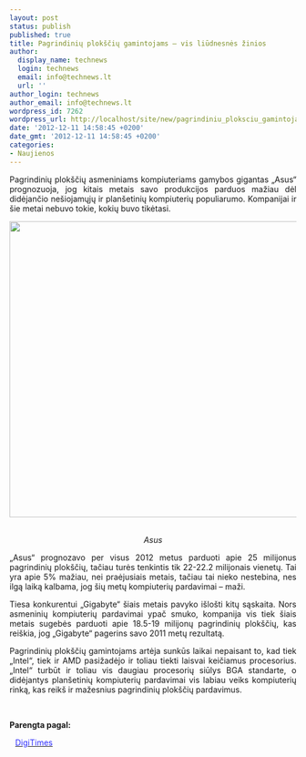 ```yaml
---
layout: post
status: publish
published: true
title: Pagrindinių plokščių gamintojams – vis liūdnesnės žinios
author:
  display_name: technews
  login: technews
  email: info@technews.lt
  url: ''
author_login: technews
author_email: info@technews.lt
wordpress_id: 7262
wordpress_url: http://localhost/site/new/pagrindiniu_ploksciu_gamintojams__vis_liudnesnes_zinios/
date: '2012-12-11 14:58:45 +0200'
date_gmt: '2012-12-11 14:58:45 +0200'
categories:
- Naujienos
---
```

<p style="text-align:justify">Pagrindinių plokščių asmeniniams kompiuteriams gamybos gigantas „Asus“ prognozuoja, jog kitais metais savo produkcijos parduos mažiau dėl didėjančio nešiojamųjų ir planšetinių kompiuterių populiarumo. Kompanijai ir šie metai nebuvo tokie, kokių buvo tikėtasi.</p>
<p style="text-align:center"> <a target="blank" href="http://www.technologijos.lt/upload/image/n/technologijos/it/S-29985/ASUS_logo_1.jpg"><img alt="" src="http://www.technologijos.lt/upload/image/n/technologijos/it/S-29985/1-ASUS_logo_1.jpg" style="width: 520px;" /></a></p>
<div style="text-align:center"> <strong></strong><br/><em>Asus</em></div>
<div style="text-align:justify"><!--[if gte mso 9]><![endif]--><!--[if gte mso 9]><xml></p>
<p>  Normal<br />
  0</p>
<p>  false<br />
  false<br />
  false</p>
<p>  EN-US<br />
  X-NONE<br />
  X-NONE</p>
<p></xml><![endif]--><!--[if gte mso 9]><![endif]--><!--[if gte mso 10]></p>
<style>
 /* Style Definitions */<br />
 table.MsoNormalTable<br />
	{mso-style-name:"Table Normal";<br />
	mso-style-parent:"";<br />
	line-height:115%;<br />
	font-size:11.0pt;"Calibri","sans-serif";<br />
	mso-fareast-"Times New Roman";<br />
	mso-bidi-"Times New Roman";}<br />
</style>
<p><![endif]--></p>
<p><span>&bdquo;Asus&ldquo; prognozavo per visus 2012 metus parduoti apie 25 milijonus pagrindinių plokščių, tačiau turės tenkintis tik 2</span>2<span>-22.2 milijonais vienetų. Tai yra apie 5% mažiau, nei praėjusiais metais, tačiau tai nieko nestebina, nes ilgą laiką kalbama, jog šių metų kompiuterių pardavimai &ndash; maži.</span></p>
<p><span>Tiesa konkurentui &bdquo;Gigabyte&ldquo; šiais metais pavyko išlošti kitų sąskaita. Nors asmeninių kompiuterių pardavimai ypač smuko, kompanija vis tiek šiais metais sugebės parduoti apie </span>18.5-19 <span>milijonų pagrindinių plokščių, kas reiškia, jog &bdquo;Gigabyte&ldquo; pagerins savo </span>2011 metų rezultatą.</p>
<p><!--[if gte mso 9]><![endif]--><!--[if gte mso 9]><xml></p>
<p>  Normal<br />
  0</p>
<p>  false<br />
  false<br />
  false</p>
<p>  EN-US<br />
  X-NONE<br />
  X-NONE</p>
<p></xml><![endif]--><!--[if gte mso 9]><![endif]--><!--[if gte mso 10]></p>
<style>
 /* Style Definitions */<br />
 table.MsoNormalTable<br />
	{mso-style-name:"Table Normal";<br />
	mso-style-parent:"";<br />
	line-height:115%;<br />
	font-size:11.0pt;"Calibri","sans-serif";<br />
	mso-fareast-"Times New Roman";<br />
	mso-bidi-"Times New Roman";}<br />
</style>
<p><![endif]-->  </p>
<p><span>Pagrindinių plokščių gamintojams artėja sunkūs laikai nepaisant to, kad tiek &bdquo;Intel&ldquo;, tiek ir AMD pasižadėjo ir toliau tiekti laisvai keičiamus procesorius. &bdquo;Intel&ldquo; turbūt ir toliau vis daugiau procesorių siūlys BGA standarte, o didėjantys planšetinių kompiuterių pardavimai vis labiau veiks kompiuterių rinką, kas reikš ir mažesnius pagrindinių plokščių pardavimus.<br /></span></p>
<p>&nbsp;</p>
<p><span style="font-size:11.0pt;line-height:115%;Calibri&quot;,&quot;sans-serif&quot;;Times New Roman&quot;;"></span><!--[if gte mso 9]><xml><br />
 <o:OfficeDocumentSettings><br />
  <o:RelyOnVML /><br />
  <o:AllowPNG /><br />
 </o:OfficeDocumentSettings><br />
</xml><![endif]--><!--[if gte mso 9]><xml><br />
 <w:LatentStyles DefLockedState="false" DefUnhideWhenUsed="true"<br />
  DefSemiHidden="true" DefQFormat="false" DefPriority="99"<br />
  LatentStyleCount="267"><br />
  <w:LsdException Locked="false" Priority="0" SemiHidden="false"<br />
   UnhideWhenUsed="false" QFormat="true" Name="Normal" /><br />
  <w:LsdException Locked="false" Priority="9" SemiHidden="false"<br />
   UnhideWhenUsed="false" QFormat="true" Name="heading 1" /><br />
  <w:LsdException Locked="false" Priority="9" QFormat="true" Name="heading 2" /><br />
  <w:LsdException Locked="false" Priority="9" QFormat="true" Name="heading 3" /><br />
  <w:LsdException Locked="false" Priority="9" QFormat="true" Name="heading 4" /><br />
  <w:LsdException Locked="false" Priority="9" QFormat="true" Name="heading 5" /><br />
  <w:LsdException Locked="false" Priority="9" QFormat="true" Name="heading 6" /><br />
  <w:LsdException Locked="false" Priority="9" QFormat="true" Name="heading 7" /><br />
  <w:LsdException Locked="false" Priority="9" QFormat="true" Name="heading 8" /><br />
  <w:LsdException Locked="false" Priority="9" QFormat="true" Name="heading 9" /><br />
  <w:LsdException Locked="false" Priority="39" Name="toc 1" /><br />
  <w:LsdException Locked="false" Priority="39" Name="toc 2" /><br />
  <w:LsdException Locked="false" Priority="39" Name="toc 3" /><br />
  <w:LsdException Locked="false" Priority="39" Name="toc 4" /><br />
  <w:LsdException Locked="false" Priority="39" Name="toc 5" /><br />
  <w:LsdException Locked="false" Priority="39" Name="toc 6" /><br />
  <w:LsdException Locked="false" Priority="39" Name="toc 7" /><br />
  <w:LsdException Locked="false" Priority="39" Name="toc 8" /><br />
  <w:LsdException Locked="false" Priority="39" Name="toc 9" /><br />
  <w:LsdException Locked="false" Priority="35" QFormat="true" Name="caption" /><br />
  <w:LsdException Locked="false" Priority="10" SemiHidden="false"<br />
   UnhideWhenUsed="false" QFormat="true" Name="Title" /><br />
  <w:LsdException Locked="false" Priority="1" Name="Default Paragraph Font" /><br />
  <w:LsdException Locked="false" Priority="11" SemiHidden="false"<br />
   UnhideWhenUsed="false" QFormat="true" Name="Subtitle" /><br />
  <w:LsdException Locked="false" Priority="22" SemiHidden="false"<br />
   UnhideWhenUsed="false" QFormat="true" Name="Strong" /><br />
  <w:LsdException Locked="false" Priority="20" SemiHidden="false"<br />
   UnhideWhenUsed="false" QFormat="true" Name="Emphasis" /><br />
  <w:LsdException Locked="false" Priority="59" SemiHidden="false"<br />
   UnhideWhenUsed="false" Name="Table Grid" /><br />
  <w:LsdException Locked="false" UnhideWhenUsed="false" Name="Placeholder Text" /><br />
  <w:LsdException Locked="false" Priority="1" SemiHidden="false"<br />
   UnhideWhenUsed="false" QFormat="true" Name="No Spacing" /><br />
  <w:LsdException Locked="false" Priority="60" SemiHidden="false"<br />
   UnhideWhenUsed="false" Name="Light Shading" /><br />
  <w:LsdException Locked="false" Priority="61" SemiHidden="false"<br />
   UnhideWhenUsed="false" Name="Light List" /><br />
  <w:LsdException Locked="false" Priority="62" SemiHidden="false"<br />
   UnhideWhenUsed="false" Name="Light Grid" /><br />
  <w:LsdException Locked="false" Priority="63" SemiHidden="false"<br />
   UnhideWhenUsed="false" Name="Medium Shading 1" /><br />
  <w:LsdException Locked="false" Priority="64" SemiHidden="false"<br />
   UnhideWhenUsed="false" Name="Medium Shading 2" /><br />
  <w:LsdException Locked="false" Priority="65" SemiHidden="false"<br />
   UnhideWhenUsed="false" Name="Medium List 1" /><br />
  <w:LsdException Locked="false" Priority="66" SemiHidden="false"<br />
   UnhideWhenUsed="false" Name="Medium List 2" /><br />
  <w:LsdException Locked="false" Priority="67" SemiHidden="false"<br />
   UnhideWhenUsed="false" Name="Medium Grid 1" /><br />
  <w:LsdException Locked="false" Priority="68" SemiHidden="false"<br />
   UnhideWhenUsed="false" Name="Medium Grid 2" /><br />
  <w:LsdException Locked="false" Priority="69" SemiHidden="false"<br />
   UnhideWhenUsed="false" Name="Medium Grid 3" /><br />
  <w:LsdException Locked="false" Priority="70" SemiHidden="false"<br />
   UnhideWhenUsed="false" Name="Dark List" /><br />
  <w:LsdException Locked="false" Priority="71" SemiHidden="false"<br />
   UnhideWhenUsed="false" Name="Colorful Shading" /><br />
  <w:LsdException Locked="false" Priority="72" SemiHidden="false"<br />
   UnhideWhenUsed="false" Name="Colorful List" /><br />
  <w:LsdException Locked="false" Priority="73" SemiHidden="false"<br />
   UnhideWhenUsed="false" Name="Colorful Grid" /><br />
  <w:LsdException Locked="false" Priority="60" SemiHidden="false"<br />
   UnhideWhenUsed="false" Name="Light Shading Accent 1" /><br />
  <w:LsdException Locked="false" Priority="61" SemiHidden="false"<br />
   UnhideWhenUsed="false" Name="Light List Accent 1" /><br />
  <w:LsdException Locked="false" Priority="62" SemiHidden="false"<br />
   UnhideWhenUsed="false" Name="Light Grid Accent 1" /><br />
  <w:LsdException Locked="false" Priority="63" SemiHidden="false"<br />
   UnhideWhenUsed="false" Name="Medium Shading 1 Accent 1" /><br />
  <w:LsdException Locked="false" Priority="64" SemiHidden="false"<br />
   UnhideWhenUsed="false" Name="Medium Shading 2 Accent 1" /><br />
  <w:LsdException Locked="false" Priority="65" SemiHidden="false"<br />
   UnhideWhenUsed="false" Name="Medium List 1 Accent 1" /><br />
  <w:LsdException Locked="false" UnhideWhenUsed="false" Name="Revision" /><br />
  <w:LsdException Locked="false" Priority="34" SemiHidden="false"<br />
   UnhideWhenUsed="false" QFormat="true" Name="List Paragraph" /><br />
  <w:LsdException Locked="false" Priority="29" SemiHidden="false"<br />
   UnhideWhenUsed="false" QFormat="true" Name="Quote" /><br />
  <w:LsdException Locked="false" Priority="30" SemiHidden="false"<br />
   UnhideWhenUsed="false" QFormat="true" Name="Intense Quote" /><br />
  <w:LsdException Locked="false" Priority="66" SemiHidden="false"<br />
   UnhideWhenUsed="false" Name="Medium List 2 Accent 1" /><br />
  <w:LsdException Locked="false" Priority="67" SemiHidden="false"<br />
   UnhideWhenUsed="false" Name="Medium Grid 1 Accent 1" /><br />
  <w:LsdException Locked="false" Priority="68" SemiHidden="false"<br />
   UnhideWhenUsed="false" Name="Medium Grid 2 Accent 1" /><br />
  <w:LsdException Locked="false" Priority="69" SemiHidden="false"<br />
   UnhideWhenUsed="false" Name="Medium Grid 3 Accent 1" /><br />
  <w:LsdException Locked="false" Priority="70" SemiHidden="false"<br />
   UnhideWhenUsed="false" Name="Dark List Accent 1" /><br />
  <w:LsdException Locked="false" Priority="71" SemiHidden="false"<br />
   UnhideWhenUsed="false" Name="Colorful Shading Accent 1" /><br />
  <w:LsdException Locked="false" Priority="72" SemiHidden="false"<br />
   UnhideWhenUsed="false" Name="Colorful List Accent 1" /><br />
  <w:LsdException Locked="false" Priority="73" SemiHidden="false"<br />
   UnhideWhenUsed="false" Name="Colorful Grid Accent 1" /><br />
  <w:LsdException Locked="false" Priority="60" SemiHidden="false"<br />
   UnhideWhenUsed="false" Name="Light Shading Accent 2" /><br />
  <w:LsdException Locked="false" Priority="61" SemiHidden="false"<br />
   UnhideWhenUsed="false" Name="Light List Accent 2" /><br />
  <w:LsdException Locked="false" Priority="62" SemiHidden="false"<br />
   UnhideWhenUsed="false" Name="Light Grid Accent 2" /><br />
  <w:LsdException Locked="false" Priority="63" SemiHidden="false"<br />
   UnhideWhenUsed="false" Name="Medium Shading 1 Accent 2" /><br />
  <w:LsdException Locked="false" Priority="64" SemiHidden="false"<br />
   UnhideWhenUsed="false" Name="Medium Shading 2 Accent 2" /><br />
  <w:LsdException Locked="false" Priority="65" SemiHidden="false"<br />
   UnhideWhenUsed="false" Name="Medium List 1 Accent 2" /><br />
  <w:LsdException Locked="false" Priority="66" SemiHidden="false"<br />
   UnhideWhenUsed="false" Name="Medium List 2 Accent 2" /><br />
  <w:LsdException Locked="false" Priority="67" SemiHidden="false"<br />
   UnhideWhenUsed="false" Name="Medium Grid 1 Accent 2" /><br />
  <w:LsdException Locked="false" Priority="68" SemiHidden="false"<br />
   UnhideWhenUsed="false" Name="Medium Grid 2 Accent 2" /><br />
  <w:LsdException Locked="false" Priority="69" SemiHidden="false"<br />
   UnhideWhenUsed="false" Name="Medium Grid 3 Accent 2" /><br />
  <w:LsdException Locked="false" Priority="70" SemiHidden="false"<br />
   UnhideWhenUsed="false" Name="Dark List Accent 2" /><br />
  <w:LsdException Locked="false" Priority="71" SemiHidden="false"<br />
   UnhideWhenUsed="false" Name="Colorful Shading Accent 2" /><br />
  <w:LsdException Locked="false" Priority="72" SemiHidden="false"<br />
   UnhideWhenUsed="false" Name="Colorful List Accent 2" /><br />
  <w:LsdException Locked="false" Priority="73" SemiHidden="false"<br />
   UnhideWhenUsed="false" Name="Colorful Grid Accent 2" /><br />
  <w:LsdException Locked="false" Priority="60" SemiHidden="false"<br />
   UnhideWhenUsed="false" Name="Light Shading Accent 3" /><br />
  <w:LsdException Locked="false" Priority="61" SemiHidden="false"<br />
   UnhideWhenUsed="false" Name="Light List Accent 3" /><br />
  <w:LsdException Locked="false" Priority="62" SemiHidden="false"<br />
   UnhideWhenUsed="false" Name="Light Grid Accent 3" /><br />
  <w:LsdException Locked="false" Priority="63" SemiHidden="false"<br />
   UnhideWhenUsed="false" Name="Medium Shading 1 Accent 3" /><br />
  <w:LsdException Locked="false" Priority="64" SemiHidden="false"<br />
   UnhideWhenUsed="false" Name="Medium Shading 2 Accent 3" /><br />
  <w:LsdException Locked="false" Priority="65" SemiHidden="false"<br />
   UnhideWhenUsed="false" Name="Medium List 1 Accent 3" /><br />
  <w:LsdException Locked="false" Priority="66" SemiHidden="false"<br />
   UnhideWhenUsed="false" Name="Medium List 2 Accent 3" /><br />
  <w:LsdException Locked="false" Priority="67" SemiHidden="false"<br />
   UnhideWhenUsed="false" Name="Medium Grid 1 Accent 3" /><br />
  <w:LsdException Locked="false" Priority="68" SemiHidden="false"<br />
   UnhideWhenUsed="false" Name="Medium Grid 2 Accent 3" /><br />
  <w:LsdException Locked="false" Priority="69" SemiHidden="false"<br />
   UnhideWhenUsed="false" Name="Medium Grid 3 Accent 3" /><br />
  <w:LsdException Locked="false" Priority="70" SemiHidden="false"<br />
   UnhideWhenUsed="false" Name="Dark List Accent 3" /><br />
  <w:LsdException Locked="false" Priority="71" SemiHidden="false"<br />
   UnhideWhenUsed="false" Name="Colorful Shading Accent 3" /><br />
  <w:LsdException Locked="false" Priority="72" SemiHidden="false"<br />
   UnhideWhenUsed="false" Name="Colorful List Accent 3" /><br />
  <w:LsdException Locked="false" Priority="73" SemiHidden="false"<br />
   UnhideWhenUsed="false" Name="Colorful Grid Accent 3" /><br />
  <w:LsdException Locked="false" Priority="60" SemiHidden="false"<br />
   UnhideWhenUsed="false" Name="Light Shading Accent 4" /><br />
  <w:LsdException Locked="false" Priority="61" SemiHidden="false"<br />
   UnhideWhenUsed="false" Name="Light List Accent 4" /><br />
  <w:LsdException Locked="false" Priority="62" SemiHidden="false"<br />
   UnhideWhenUsed="false" Name="Light Grid Accent 4" /><br />
  <w:LsdException Locked="false" Priority="63" SemiHidden="false"<br />
   UnhideWhenUsed="false" Name="Medium Shading 1 Accent 4" /><br />
  <w:LsdException Locked="false" Priority="64" SemiHidden="false"<br />
   UnhideWhenUsed="false" Name="Medium Shading 2 Accent 4" /><br />
  <w:LsdException Locked="false" Priority="65" SemiHidden="false"<br />
   UnhideWhenUsed="false" Name="Medium List 1 Accent 4" /><br />
  <w:LsdException Locked="false" Priority="66" SemiHidden="false"<br />
   UnhideWhenUsed="false" Name="Medium List 2 Accent 4" /><br />
  <w:LsdException Locked="false" Priority="67" SemiHidden="false"<br />
   UnhideWhenUsed="false" Name="Medium Grid 1 Accent 4" /><br />
  <w:LsdException Locked="false" Priority="68" SemiHidden="false"<br />
   UnhideWhenUsed="false" Name="Medium Grid 2 Accent 4" /><br />
  <w:LsdException Locked="false" Priority="69" SemiHidden="false"<br />
   UnhideWhenUsed="false" Name="Medium Grid 3 Accent 4" /><br />
  <w:LsdException Locked="false" Priority="70" SemiHidden="false"<br />
   UnhideWhenUsed="false" Name="Dark List Accent 4" /><br />
  <w:LsdException Locked="false" Priority="71" SemiHidden="false"<br />
   UnhideWhenUsed="false" Name="Colorful Shading Accent 4" /><br />
  <w:LsdException Locked="false" Priority="72" SemiHidden="false"<br />
   UnhideWhenUsed="false" Name="Colorful List Accent 4" /><br />
  <w:LsdException Locked="false" Priority="73" SemiHidden="false"<br />
   UnhideWhenUsed="false" Name="Colorful Grid Accent 4" /><br />
  <w:LsdException Locked="false" Priority="60" SemiHidden="false"<br />
   UnhideWhenUsed="false" Name="Light Shading Accent 5" /><br />
  <w:LsdException Locked="false" Priority="61" SemiHidden="false"<br />
   UnhideWhenUsed="false" Name="Light List Accent 5" /><br />
  <w:LsdException Locked="false" Priority="62" SemiHidden="false"<br />
   UnhideWhenUsed="false" Name="Light Grid Accent 5" /><br />
  <w:LsdException Locked="false" Priority="63" SemiHidden="false"<br />
   UnhideWhenUsed="false" Name="Medium Shading 1 Accent 5" /><br />
  <w:LsdException Locked="false" Priority="64" SemiHidden="false"<br />
   UnhideWhenUsed="false" Name="Medium Shading 2 Accent 5" /><br />
  <w:LsdException Locked="false" Priority="65" SemiHidden="false"<br />
   UnhideWhenUsed="false" Name="Medium List 1 Accent 5" /><br />
  <w:LsdException Locked="false" Priority="66" SemiHidden="false"<br />
   UnhideWhenUsed="false" Name="Medium List 2 Accent 5" /><br />
  <w:LsdException Locked="false" Priority="67" SemiHidden="false"<br />
   UnhideWhenUsed="false" Name="Medium Grid 1 Accent 5" /><br />
  <w:LsdException Locked="false" Priority="68" SemiHidden="false"<br />
   UnhideWhenUsed="false" Name="Medium Grid 2 Accent 5" /><br />
  <w:LsdException Locked="false" Priority="69" SemiHidden="false"<br />
   UnhideWhenUsed="false" Name="Medium Grid 3 Accent 5" /><br />
  <w:LsdException Locked="false" Priority="70" SemiHidden="false"<br />
   UnhideWhenUsed="false" Name="Dark List Accent 5" /><br />
  <w:LsdException Locked="false" Priority="71" SemiHidden="false"<br />
   UnhideWhenUsed="false" Name="Colorful Shading Accent 5" /><br />
  <w:LsdException Locked="false" Priority="72" SemiHidden="false"<br />
   UnhideWhenUsed="false" Name="Colorful List Accent 5" /><br />
  <w:LsdException Locked="false" Priority="73" SemiHidden="false"<br />
   UnhideWhenUsed="false" Name="Colorful Grid Accent 5" /><br />
  <w:LsdException Locked="false" Priority="60" SemiHidden="false"<br />
   UnhideWhenUsed="false" Name="Light Shading Accent 6" /><br />
  <w:LsdException Locked="false" Priority="61" SemiHidden="false"<br />
   UnhideWhenUsed="false" Name="Light List Accent 6" /><br />
  <w:LsdException Locked="false" Priority="62" SemiHidden="false"<br />
   UnhideWhenUsed="false" Name="Light Grid Accent 6" /><br />
  <w:LsdException Locked="false" Priority="63" SemiHidden="false"<br />
   UnhideWhenUsed="false" Name="Medium Shading 1 Accent 6" /><br />
  <w:LsdException Locked="false" Priority="64" SemiHidden="false"<br />
   UnhideWhenUsed="false" Name="Medium Shading 2 Accent 6" /><br />
  <w:LsdException Locked="false" Priority="65" SemiHidden="false"<br />
   UnhideWhenUsed="false" Name="Medium List 1 Accent 6" /><br />
  <w:LsdException Locked="false" Priority="66" SemiHidden="false"<br />
   UnhideWhenUsed="false" Name="Medium List 2 Accent 6" /><br />
  <w:LsdException Locked="false" Priority="67" SemiHidden="false"<br />
   UnhideWhenUsed="false" Name="Medium Grid 1 Accent 6" /><br />
  <w:LsdException Locked="false" Priority="68" SemiHidden="false"<br />
   UnhideWhenUsed="false" Name="Medium Grid 2 Accent 6" /><br />
  <w:LsdException Locked="false" Priority="69" SemiHidden="false"<br />
   UnhideWhenUsed="false" Name="Medium Grid 3 Accent 6" /><br />
  <w:LsdException Locked="false" Priority="70" SemiHidden="false"<br />
   UnhideWhenUsed="false" Name="Dark List Accent 6" /><br />
  <w:LsdException Locked="false" Priority="71" SemiHidden="false"<br />
   UnhideWhenUsed="false" Name="Colorful Shading Accent 6" /><br />
  <w:LsdException Locked="false" Priority="72" SemiHidden="false"<br />
   UnhideWhenUsed="false" Name="Colorful List Accent 6" /><br />
  <w:LsdException Locked="false" Priority="73" SemiHidden="false"<br />
   UnhideWhenUsed="false" Name="Colorful Grid Accent 6" /><br />
  <w:LsdException Locked="false" Priority="19" SemiHidden="false"<br />
   UnhideWhenUsed="false" QFormat="true" Name="Subtle Emphasis" /><br />
  <w:LsdException Locked="false" Priority="21" SemiHidden="false"<br />
   UnhideWhenUsed="false" QFormat="true" Name="Intense Emphasis" /><br />
  <w:LsdException Locked="false" Priority="31" SemiHidden="false"<br />
   UnhideWhenUsed="false" QFormat="true" Name="Subtle Reference" /><br />
  <w:LsdException Locked="false" Priority="32" SemiHidden="false"<br />
   UnhideWhenUsed="false" QFormat="true" Name="Intense Reference" /><br />
  <w:LsdException Locked="false" Priority="33" SemiHidden="false"<br />
   UnhideWhenUsed="false" QFormat="true" Name="Book Title" /><br />
  <w:LsdException Locked="false" Priority="37" Name="Bibliography" /><br />
  <w:LsdException Locked="false" Priority="39" QFormat="true" Name="TOC Heading" /><br />
 </w:LatentStyles><br />
</xml><![endif]--><!--[if gte mso 10]></p>
<style>
 /* Style Definitions */<br />
 table.MsoNormalTable<br />
	{mso-style-name:"Table Normal";<br />
	mso-tstyle-rowband-size:0;<br />
	mso-tstyle-colband-size:0;<br />
	mso-style-noshow:yes;<br />
	mso-style-priority:99;<br />
	mso-style-qformat:yes;<br />
	mso-style-parent:"";<br />
	mso-padding-alt:0cm 5.4pt 0cm 5.4pt;<br />
	mso-para-margin-top:0cm;<br />
	mso-para-margin-right:0cm;<br />
	mso-para-margin-bottom:10.0pt;<br />
	mso-para-margin-left:0cm;<br />
	line-height:115%;<br />
	mso-pagination:widow-orphan;<br />
	font-size:11.0pt;<br />
	font-family:"Calibri","sans-serif";<br />
	mso-ascii-font-family:Calibri;<br />
	mso-ascii-theme-font:minor-latin;<br />
	mso-fareast-font-family:"Times New Roman";<br />
	mso-fareast-theme-font:minor-fareast;<br />
	mso-hansi-font-family:Calibri;<br />
	mso-hansi-theme-font:minor-latin;<br />
	mso-bidi-font-family:"Times New Roman";<br />
	mso-bidi-theme-font:minor-bidi;}<br />
</style>
<p><![endif]--><!--[if gte mso 9]><xml><br />
 <o:OfficeDocumentSettings><br />
  <o:RelyOnVML /><br />
  <o:AllowPNG /><br />
 </o:OfficeDocumentSettings><br />
</xml><![endif]--><!--[if gte mso 9]><xml><br />
 <w:LatentStyles DefLockedState="false" DefUnhideWhenUsed="true"<br />
  DefSemiHidden="true" DefQFormat="false" DefPriority="99"<br />
  LatentStyleCount="267"><br />
  <w:LsdException Locked="false" Priority="0" SemiHidden="false"<br />
   UnhideWhenUsed="false" QFormat="true" Name="Normal" /><br />
  <w:LsdException Locked="false" Priority="9" SemiHidden="false"<br />
   UnhideWhenUsed="false" QFormat="true" Name="heading 1" /><br />
  <w:LsdException Locked="false" Priority="9" QFormat="true" Name="heading 2" /><br />
  <w:LsdException Locked="false" Priority="9" QFormat="true" Name="heading 3" /><br />
  <w:LsdException Locked="false" Priority="9" QFormat="true" Name="heading 4" /><br />
  <w:LsdException Locked="false" Priority="9" QFormat="true" Name="heading 5" /><br />
  <w:LsdException Locked="false" Priority="9" QFormat="true" Name="heading 6" /><br />
  <w:LsdException Locked="false" Priority="9" QFormat="true" Name="heading 7" /><br />
  <w:LsdException Locked="false" Priority="9" QFormat="true" Name="heading 8" /><br />
  <w:LsdException Locked="false" Priority="9" QFormat="true" Name="heading 9" /><br />
  <w:LsdException Locked="false" Priority="39" Name="toc 1" /><br />
  <w:LsdException Locked="false" Priority="39" Name="toc 2" /><br />
  <w:LsdException Locked="false" Priority="39" Name="toc 3" /><br />
  <w:LsdException Locked="false" Priority="39" Name="toc 4" /><br />
  <w:LsdException Locked="false" Priority="39" Name="toc 5" /><br />
  <w:LsdException Locked="false" Priority="39" Name="toc 6" /><br />
  <w:LsdException Locked="false" Priority="39" Name="toc 7" /><br />
  <w:LsdException Locked="false" Priority="39" Name="toc 8" /><br />
  <w:LsdException Locked="false" Priority="39" Name="toc 9" /><br />
  <w:LsdException Locked="false" Priority="35" QFormat="true" Name="caption" /><br />
  <w:LsdException Locked="false" Priority="10" SemiHidden="false"<br />
   UnhideWhenUsed="false" QFormat="true" Name="Title" /><br />
  <w:LsdException Locked="false" Priority="1" Name="Default Paragraph Font" /><br />
  <w:LsdException Locked="false" Priority="11" SemiHidden="false"<br />
   UnhideWhenUsed="false" QFormat="true" Name="Subtitle" /><br />
  <w:LsdException Locked="false" Priority="22" SemiHidden="false"<br />
   UnhideWhenUsed="false" QFormat="true" Name="Strong" /><br />
  <w:LsdException Locked="false" Priority="20" SemiHidden="false"<br />
   UnhideWhenUsed="false" QFormat="true" Name="Emphasis" /><br />
  <w:LsdException Locked="false" Priority="59" SemiHidden="false"<br />
   UnhideWhenUsed="false" Name="Table Grid" /><br />
  <w:LsdException Locked="false" UnhideWhenUsed="false" Name="Placeholder Text" /><br />
  <w:LsdException Locked="false" Priority="1" SemiHidden="false"<br />
   UnhideWhenUsed="false" QFormat="true" Name="No Spacing" /><br />
  <w:LsdException Locked="false" Priority="60" SemiHidden="false"<br />
   UnhideWhenUsed="false" Name="Light Shading" /><br />
  <w:LsdException Locked="false" Priority="61" SemiHidden="false"<br />
   UnhideWhenUsed="false" Name="Light List" /><br />
  <w:LsdException Locked="false" Priority="62" SemiHidden="false"<br />
   UnhideWhenUsed="false" Name="Light Grid" /><br />
  <w:LsdException Locked="false" Priority="63" SemiHidden="false"<br />
   UnhideWhenUsed="false" Name="Medium Shading 1" /><br />
  <w:LsdException Locked="false" Priority="64" SemiHidden="false"<br />
   UnhideWhenUsed="false" Name="Medium Shading 2" /><br />
  <w:LsdException Locked="false" Priority="65" SemiHidden="false"<br />
   UnhideWhenUsed="false" Name="Medium List 1" /><br />
  <w:LsdException Locked="false" Priority="66" SemiHidden="false"<br />
   UnhideWhenUsed="false" Name="Medium List 2" /><br />
  <w:LsdException Locked="false" Priority="67" SemiHidden="false"<br />
   UnhideWhenUsed="false" Name="Medium Grid 1" /><br />
  <w:LsdException Locked="false" Priority="68" SemiHidden="false"<br />
   UnhideWhenUsed="false" Name="Medium Grid 2" /><br />
  <w:LsdException Locked="false" Priority="69" SemiHidden="false"<br />
   UnhideWhenUsed="false" Name="Medium Grid 3" /><br />
  <w:LsdException Locked="false" Priority="70" SemiHidden="false"<br />
   UnhideWhenUsed="false" Name="Dark List" /><br />
  <w:LsdException Locked="false" Priority="71" SemiHidden="false"<br />
   UnhideWhenUsed="false" Name="Colorful Shading" /><br />
  <w:LsdException Locked="false" Priority="72" SemiHidden="false"<br />
   UnhideWhenUsed="false" Name="Colorful List" /><br />
  <w:LsdException Locked="false" Priority="73" SemiHidden="false"<br />
   UnhideWhenUsed="false" Name="Colorful Grid" /><br />
  <w:LsdException Locked="false" Priority="60" SemiHidden="false"<br />
   UnhideWhenUsed="false" Name="Light Shading Accent 1" /><br />
  <w:LsdException Locked="false" Priority="61" SemiHidden="false"<br />
   UnhideWhenUsed="false" Name="Light List Accent 1" /><br />
  <w:LsdException Locked="false" Priority="62" SemiHidden="false"<br />
   UnhideWhenUsed="false" Name="Light Grid Accent 1" /><br />
  <w:LsdException Locked="false" Priority="63" SemiHidden="false"<br />
   UnhideWhenUsed="false" Name="Medium Shading 1 Accent 1" /><br />
  <w:LsdException Locked="false" Priority="64" SemiHidden="false"<br />
   UnhideWhenUsed="false" Name="Medium Shading 2 Accent 1" /><br />
  <w:LsdException Locked="false" Priority="65" SemiHidden="false"<br />
   UnhideWhenUsed="false" Name="Medium List 1 Accent 1" /><br />
  <w:LsdException Locked="false" UnhideWhenUsed="false" Name="Revision" /><br />
  <w:LsdException Locked="false" Priority="34" SemiHidden="false"<br />
   UnhideWhenUsed="false" QFormat="true" Name="List Paragraph" /><br />
  <w:LsdException Locked="false" Priority="29" SemiHidden="false"<br />
   UnhideWhenUsed="false" QFormat="true" Name="Quote" /><br />
  <w:LsdException Locked="false" Priority="30" SemiHidden="false"<br />
   UnhideWhenUsed="false" QFormat="true" Name="Intense Quote" /><br />
  <w:LsdException Locked="false" Priority="66" SemiHidden="false"<br />
   UnhideWhenUsed="false" Name="Medium List 2 Accent 1" /><br />
  <w:LsdException Locked="false" Priority="67" SemiHidden="false"<br />
   UnhideWhenUsed="false" Name="Medium Grid 1 Accent 1" /><br />
  <w:LsdException Locked="false" Priority="68" SemiHidden="false"<br />
   UnhideWhenUsed="false" Name="Medium Grid 2 Accent 1" /><br />
  <w:LsdException Locked="false" Priority="69" SemiHidden="false"<br />
   UnhideWhenUsed="false" Name="Medium Grid 3 Accent 1" /><br />
  <w:LsdException Locked="false" Priority="70" SemiHidden="false"<br />
   UnhideWhenUsed="false" Name="Dark List Accent 1" /><br />
  <w:LsdException Locked="false" Priority="71" SemiHidden="false"<br />
   UnhideWhenUsed="false" Name="Colorful Shading Accent 1" /><br />
  <w:LsdException Locked="false" Priority="72" SemiHidden="false"<br />
   UnhideWhenUsed="false" Name="Colorful List Accent 1" /><br />
  <w:LsdException Locked="false" Priority="73" SemiHidden="false"<br />
   UnhideWhenUsed="false" Name="Colorful Grid Accent 1" /><br />
  <w:LsdException Locked="false" Priority="60" SemiHidden="false"<br />
   UnhideWhenUsed="false" Name="Light Shading Accent 2" /><br />
  <w:LsdException Locked="false" Priority="61" SemiHidden="false"<br />
   UnhideWhenUsed="false" Name="Light List Accent 2" /><br />
  <w:LsdException Locked="false" Priority="62" SemiHidden="false"<br />
   UnhideWhenUsed="false" Name="Light Grid Accent 2" /><br />
  <w:LsdException Locked="false" Priority="63" SemiHidden="false"<br />
   UnhideWhenUsed="false" Name="Medium Shading 1 Accent 2" /><br />
  <w:LsdException Locked="false" Priority="64" SemiHidden="false"<br />
   UnhideWhenUsed="false" Name="Medium Shading 2 Accent 2" /><br />
  <w:LsdException Locked="false" Priority="65" SemiHidden="false"<br />
   UnhideWhenUsed="false" Name="Medium List 1 Accent 2" /><br />
  <w:LsdException Locked="false" Priority="66" SemiHidden="false"<br />
   UnhideWhenUsed="false" Name="Medium List 2 Accent 2" /><br />
  <w:LsdException Locked="false" Priority="67" SemiHidden="false"<br />
   UnhideWhenUsed="false" Name="Medium Grid 1 Accent 2" /><br />
  <w:LsdException Locked="false" Priority="68" SemiHidden="false"<br />
   UnhideWhenUsed="false" Name="Medium Grid 2 Accent 2" /><br />
  <w:LsdException Locked="false" Priority="69" SemiHidden="false"<br />
   UnhideWhenUsed="false" Name="Medium Grid 3 Accent 2" /><br />
  <w:LsdException Locked="false" Priority="70" SemiHidden="false"<br />
   UnhideWhenUsed="false" Name="Dark List Accent 2" /><br />
  <w:LsdException Locked="false" Priority="71" SemiHidden="false"<br />
   UnhideWhenUsed="false" Name="Colorful Shading Accent 2" /><br />
  <w:LsdException Locked="false" Priority="72" SemiHidden="false"<br />
   UnhideWhenUsed="false" Name="Colorful List Accent 2" /><br />
  <w:LsdException Locked="false" Priority="73" SemiHidden="false"<br />
   UnhideWhenUsed="false" Name="Colorful Grid Accent 2" /><br />
  <w:LsdException Locked="false" Priority="60" SemiHidden="false"<br />
   UnhideWhenUsed="false" Name="Light Shading Accent 3" /><br />
  <w:LsdException Locked="false" Priority="61" SemiHidden="false"<br />
   UnhideWhenUsed="false" Name="Light List Accent 3" /><br />
  <w:LsdException Locked="false" Priority="62" SemiHidden="false"<br />
   UnhideWhenUsed="false" Name="Light Grid Accent 3" /><br />
  <w:LsdException Locked="false" Priority="63" SemiHidden="false"<br />
   UnhideWhenUsed="false" Name="Medium Shading 1 Accent 3" /><br />
  <w:LsdException Locked="false" Priority="64" SemiHidden="false"<br />
   UnhideWhenUsed="false" Name="Medium Shading 2 Accent 3" /><br />
  <w:LsdException Locked="false" Priority="65" SemiHidden="false"<br />
   UnhideWhenUsed="false" Name="Medium List 1 Accent 3" /><br />
  <w:LsdException Locked="false" Priority="66" SemiHidden="false"<br />
   UnhideWhenUsed="false" Name="Medium List 2 Accent 3" /><br />
  <w:LsdException Locked="false" Priority="67" SemiHidden="false"<br />
   UnhideWhenUsed="false" Name="Medium Grid 1 Accent 3" /><br />
  <w:LsdException Locked="false" Priority="68" SemiHidden="false"<br />
   UnhideWhenUsed="false" Name="Medium Grid 2 Accent 3" /><br />
  <w:LsdException Locked="false" Priority="69" SemiHidden="false"<br />
   UnhideWhenUsed="false" Name="Medium Grid 3 Accent 3" /><br />
  <w:LsdException Locked="false" Priority="70" SemiHidden="false"<br />
   UnhideWhenUsed="false" Name="Dark List Accent 3" /><br />
  <w:LsdException Locked="false" Priority="71" SemiHidden="false"<br />
   UnhideWhenUsed="false" Name="Colorful Shading Accent 3" /><br />
  <w:LsdException Locked="false" Priority="72" SemiHidden="false"<br />
   UnhideWhenUsed="false" Name="Colorful List Accent 3" /><br />
  <w:LsdException Locked="false" Priority="73" SemiHidden="false"<br />
   UnhideWhenUsed="false" Name="Colorful Grid Accent 3" /><br />
  <w:LsdException Locked="false" Priority="60" SemiHidden="false"<br />
   UnhideWhenUsed="false" Name="Light Shading Accent 4" /><br />
  <w:LsdException Locked="false" Priority="61" SemiHidden="false"<br />
   UnhideWhenUsed="false" Name="Light List Accent 4" /><br />
  <w:LsdException Locked="false" Priority="62" SemiHidden="false"<br />
   UnhideWhenUsed="false" Name="Light Grid Accent 4" /><br />
  <w:LsdException Locked="false" Priority="63" SemiHidden="false"<br />
   UnhideWhenUsed="false" Name="Medium Shading 1 Accent 4" /><br />
  <w:LsdException Locked="false" Priority="64" SemiHidden="false"<br />
   UnhideWhenUsed="false" Name="Medium Shading 2 Accent 4" /><br />
  <w:LsdException Locked="false" Priority="65" SemiHidden="false"<br />
   UnhideWhenUsed="false" Name="Medium List 1 Accent 4" /><br />
  <w:LsdException Locked="false" Priority="66" SemiHidden="false"<br />
   UnhideWhenUsed="false" Name="Medium List 2 Accent 4" /><br />
  <w:LsdException Locked="false" Priority="67" SemiHidden="false"<br />
   UnhideWhenUsed="false" Name="Medium Grid 1 Accent 4" /><br />
  <w:LsdException Locked="false" Priority="68" SemiHidden="false"<br />
   UnhideWhenUsed="false" Name="Medium Grid 2 Accent 4" /><br />
  <w:LsdException Locked="false" Priority="69" SemiHidden="false"<br />
   UnhideWhenUsed="false" Name="Medium Grid 3 Accent 4" /><br />
  <w:LsdException Locked="false" Priority="70" SemiHidden="false"<br />
   UnhideWhenUsed="false" Name="Dark List Accent 4" /><br />
  <w:LsdException Locked="false" Priority="71" SemiHidden="false"<br />
   UnhideWhenUsed="false" Name="Colorful Shading Accent 4" /><br />
  <w:LsdException Locked="false" Priority="72" SemiHidden="false"<br />
   UnhideWhenUsed="false" Name="Colorful List Accent 4" /><br />
  <w:LsdException Locked="false" Priority="73" SemiHidden="false"<br />
   UnhideWhenUsed="false" Name="Colorful Grid Accent 4" /><br />
  <w:LsdException Locked="false" Priority="60" SemiHidden="false"<br />
   UnhideWhenUsed="false" Name="Light Shading Accent 5" /><br />
  <w:LsdException Locked="false" Priority="61" SemiHidden="false"<br />
   UnhideWhenUsed="false" Name="Light List Accent 5" /><br />
  <w:LsdException Locked="false" Priority="62" SemiHidden="false"<br />
   UnhideWhenUsed="false" Name="Light Grid Accent 5" /><br />
  <w:LsdException Locked="false" Priority="63" SemiHidden="false"<br />
   UnhideWhenUsed="false" Name="Medium Shading 1 Accent 5" /><br />
  <w:LsdException Locked="false" Priority="64" SemiHidden="false"<br />
   UnhideWhenUsed="false" Name="Medium Shading 2 Accent 5" /><br />
  <w:LsdException Locked="false" Priority="65" SemiHidden="false"<br />
   UnhideWhenUsed="false" Name="Medium List 1 Accent 5" /><br />
  <w:LsdException Locked="false" Priority="66" SemiHidden="false"<br />
   UnhideWhenUsed="false" Name="Medium List 2 Accent 5" /><br />
  <w:LsdException Locked="false" Priority="67" SemiHidden="false"<br />
   UnhideWhenUsed="false" Name="Medium Grid 1 Accent 5" /><br />
  <w:LsdException Locked="false" Priority="68" SemiHidden="false"<br />
   UnhideWhenUsed="false" Name="Medium Grid 2 Accent 5" /><br />
  <w:LsdException Locked="false" Priority="69" SemiHidden="false"<br />
   UnhideWhenUsed="false" Name="Medium Grid 3 Accent 5" /><br />
  <w:LsdException Locked="false" Priority="70" SemiHidden="false"<br />
   UnhideWhenUsed="false" Name="Dark List Accent 5" /><br />
  <w:LsdException Locked="false" Priority="71" SemiHidden="false"<br />
   UnhideWhenUsed="false" Name="Colorful Shading Accent 5" /><br />
  <w:LsdException Locked="false" Priority="72" SemiHidden="false"<br />
   UnhideWhenUsed="false" Name="Colorful List Accent 5" /><br />
  <w:LsdException Locked="false" Priority="73" SemiHidden="false"<br />
   UnhideWhenUsed="false" Name="Colorful Grid Accent 5" /><br />
  <w:LsdException Locked="false" Priority="60" SemiHidden="false"<br />
   UnhideWhenUsed="false" Name="Light Shading Accent 6" /><br />
  <w:LsdException Locked="false" Priority="61" SemiHidden="false"<br />
   UnhideWhenUsed="false" Name="Light List Accent 6" /><br />
  <w:LsdException Locked="false" Priority="62" SemiHidden="false"<br />
   UnhideWhenUsed="false" Name="Light Grid Accent 6" /><br />
  <w:LsdException Locked="false" Priority="63" SemiHidden="false"<br />
   UnhideWhenUsed="false" Name="Medium Shading 1 Accent 6" /><br />
  <w:LsdException Locked="false" Priority="64" SemiHidden="false"<br />
   UnhideWhenUsed="false" Name="Medium Shading 2 Accent 6" /><br />
  <w:LsdException Locked="false" Priority="65" SemiHidden="false"<br />
   UnhideWhenUsed="false" Name="Medium List 1 Accent 6" /><br />
  <w:LsdException Locked="false" Priority="66" SemiHidden="false"<br />
   UnhideWhenUsed="false" Name="Medium List 2 Accent 6" /><br />
  <w:LsdException Locked="false" Priority="67" SemiHidden="false"<br />
   UnhideWhenUsed="false" Name="Medium Grid 1 Accent 6" /><br />
  <w:LsdException Locked="false" Priority="68" SemiHidden="false"<br />
   UnhideWhenUsed="false" Name="Medium Grid 2 Accent 6" /><br />
  <w:LsdException Locked="false" Priority="69" SemiHidden="false"<br />
   UnhideWhenUsed="false" Name="Medium Grid 3 Accent 6" /><br />
  <w:LsdException Locked="false" Priority="70" SemiHidden="false"<br />
   UnhideWhenUsed="false" Name="Dark List Accent 6" /><br />
  <w:LsdException Locked="false" Priority="71" SemiHidden="false"<br />
   UnhideWhenUsed="false" Name="Colorful Shading Accent 6" /><br />
  <w:LsdException Locked="false" Priority="72" SemiHidden="false"<br />
   UnhideWhenUsed="false" Name="Colorful List Accent 6" /><br />
  <w:LsdException Locked="false" Priority="73" SemiHidden="false"<br />
   UnhideWhenUsed="false" Name="Colorful Grid Accent 6" /><br />
  <w:LsdException Locked="false" Priority="19" SemiHidden="false"<br />
   UnhideWhenUsed="false" QFormat="true" Name="Subtle Emphasis" /><br />
  <w:LsdException Locked="false" Priority="21" SemiHidden="false"<br />
   UnhideWhenUsed="false" QFormat="true" Name="Intense Emphasis" /><br />
  <w:LsdException Locked="false" Priority="31" SemiHidden="false"<br />
   UnhideWhenUsed="false" QFormat="true" Name="Subtle Reference" /><br />
  <w:LsdException Locked="false" Priority="32" SemiHidden="false"<br />
   UnhideWhenUsed="false" QFormat="true" Name="Intense Reference" /><br />
  <w:LsdException Locked="false" Priority="33" SemiHidden="false"<br />
   UnhideWhenUsed="false" QFormat="true" Name="Book Title" /><br />
  <w:LsdException Locked="false" Priority="37" Name="Bibliography" /><br />
  <w:LsdException Locked="false" Priority="39" QFormat="true" Name="TOC Heading" /><br />
 </w:LatentStyles><br />
</xml><![endif]--><!--[if gte mso 10]></p>
<style>
 /* Style Definitions */<br />
 table.MsoNormalTable<br />
	{mso-style-name:"Table Normal";<br />
	mso-tstyle-rowband-size:0;<br />
	mso-tstyle-colband-size:0;<br />
	mso-style-noshow:yes;<br />
	mso-style-priority:99;<br />
	mso-style-qformat:yes;<br />
	mso-style-parent:"";<br />
	mso-padding-alt:0cm 5.4pt 0cm 5.4pt;<br />
	mso-para-margin-top:0cm;<br />
	mso-para-margin-right:0cm;<br />
	mso-para-margin-bottom:10.0pt;<br />
	mso-para-margin-left:0cm;<br />
	line-height:115%;<br />
	mso-pagination:widow-orphan;<br />
	font-size:11.0pt;<br />
	font-family:"Calibri","sans-serif";<br />
	mso-ascii-font-family:Calibri;<br />
	mso-ascii-theme-font:minor-latin;<br />
	mso-fareast-font-family:"Times New Roman";<br />
	mso-fareast-theme-font:minor-fareast;<br />
	mso-hansi-font-family:Calibri;<br />
	mso-hansi-theme-font:minor-latin;<br />
	mso-bidi-font-family:"Times New Roman";<br />
	mso-bidi-theme-font:minor-bidi;}<br />
</style>
<p><![endif]--></div>
<p><strong>Parengta pagal:</strong></p>
<p style="margin:0px 0px 0px 10px"><a target="blank" href="http://www.digitimes.com/news/a20121206PD220.html"><span style="color:#2E2EFE">DigiTimes</span></a></p>
